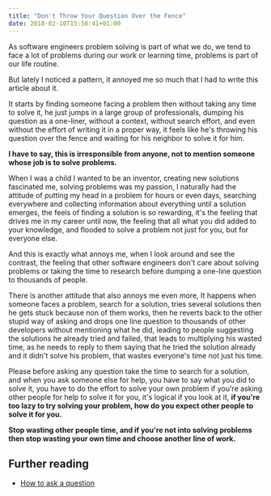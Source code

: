 ```yaml
---
title: "Don't Throw Your Question Over the Fence"
date: 2018-02-10T15:58:41+01:00
---
```

As software engineers problem solving is part of what we do, we tend to face a
lot of problems during our work or learning time, problems is part of our life
routine.

But lately I noticed a pattern, it annoyed me so much that I had to write this
article about it.

It starts by finding someone facing a problem then without taking any time
to solve it, he just jumps in a large group of professionals, dumping his
question as a one-liner, without a context, without search effort, and even
without the effort of writing it in a proper way, it feels like he's throwing
his question over the fence and waiting for his neighbor to solve it for him.

**I have to say, this is irresponsible from anyone, not to mention someone whose
job is to solve problems.**

When I was a child I wanted to be an inventor, creating new solutions fascinated
me, solving problems was my passion, I naturally had the attitude of putting my
head in a problem for hours or even days, searching everywhere and collecting
information about everything until a solution emerges, the feels of finding a
solution is so rewarding, it's the feeling that drives me in my career until
now, the feeling that all what you did added to your knowledge, and flooded to
solve a problem not just for you, but for everyone else.

And this is exactly what annoys me, when I look around and see the contrast, the
feeling that other software engineers don't care about solving problems or
taking the time to research before dumping a one-line question to thousands of
people.

There is another attitude that also annoys me even more, It happens when
someone faces a problem, search for a solution, tries several solutions then he
gets stuck because non of them works, then he reverts back to the other stupid
way of asking and drops one line question to thousands of other developers
without mentioning what he did, leading to people suggesting the solutions he
already tried and failed, that leads to multiplying his wasted time, as he
needs to reply to them saying that he tried the solution already and it didn't
solve his problem, that wastes everyone's time not just his time.

Please before asking any question take the time to search for a solution, and
when you ask someone else for help, you have to say what you did to solve it,
you have to do the effort to solve your own problem if you're asking other
people for help to solve it for you, it's logical if you look at it, **if you're
too lazy to try solving your problem, how do you expect other people to solve it
for you.**

**Stop wasting other people time, and if you're not into solving problems then
stop wasting your own time and choose another line of work.**

## Further reading

* [How to ask a question](https://amreldib.gitlab.io/blog/HowToAskAQuestion/)
